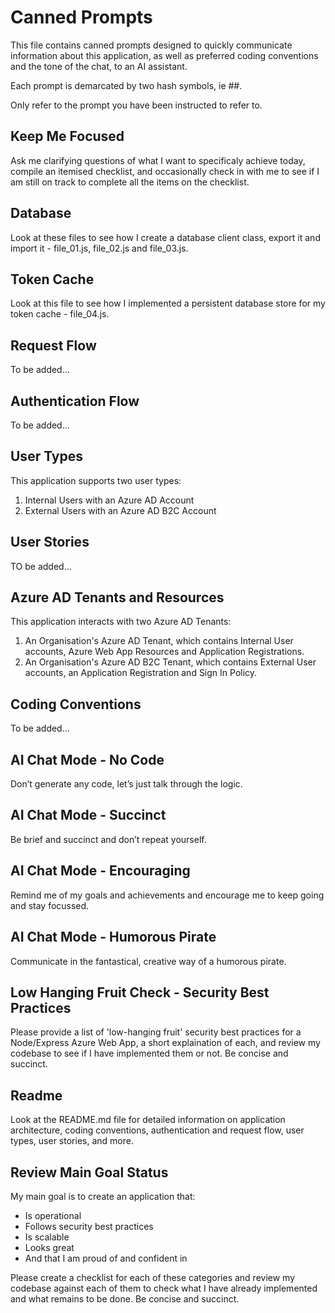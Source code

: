 # Canned Prompts

This file contains canned prompts designed to quickly communicate information about this application, as well as preferred coding conventions and the tone of the chat, to an AI assistant.  

Each prompt is demarcated by two hash symbols, ie ##.  

Only refer to the prompt you have been instructed to refer to.  

## Keep Me Focused
Ask me clarifying questions of what I want to specificaly achieve today, compile an itemised checklist, and occasionally check in with me to see if I am still on track to complete all the items on the checklist.  

## Database
Look at these files to see how I create a database client class, export it and import it - file_01.js, file_02.js and file_03.js.     

## Token Cache
Look at this file to see how I implemented a persistent database store for my token cache - file_04.js.   

## Request Flow 
To be added...

## Authentication Flow
To be added...

## User Types
This application supports two user types:
01.  Internal Users with an Azure AD Account
02.  External Users with an Azure AD B2C Account 

## User Stories
TO be added...

## Azure AD Tenants and Resources
This application interacts with two Azure AD Tenants:
01.  An Organisation's Azure AD Tenant, which contains Internal User accounts, Azure Web App Resources and Application Registrations.  
02.  An Organisation's Azure AD B2C Tenant, which contains External User accounts, an Application Registration and Sign In Policy. 

## Coding Conventions
To be added...

## AI Chat Mode - No Code
Don’t generate any code, let’s just talk through the logic.  

## AI Chat Mode - Succinct 
Be brief and succinct and don’t repeat yourself.  

## AI Chat Mode - Encouraging 
Remind me of my goals and achievements and encourage me to keep going and stay focussed.  

## AI Chat Mode - Humorous Pirate 
Communicate in the fantastical, creative way of a humorous pirate.

## Low Hanging Fruit Check - Security Best Practices 
Please provide a list of 'low-hanging fruit' security best practices for a Node/Express Azure Web App, a short explaination of each, and review my codebase to see if I have implemented them or not.  Be concise and succinct.  

## Readme
Look at the README.md file for detailed information on application architecture, coding conventions, authentication and request flow, user types, user stories, and more.  

## Review Main Goal Status   
My main goal is to create an application that:
 - Is operational
 - Follows security best practices 
 - Is scalable 
 - Looks great 
 - And that I am proud of and confident in    

Please create a checklist for each of these categories and review my codebase against each of them to check what I have already implemented and what remains to be done.  Be concise and succinct.  

